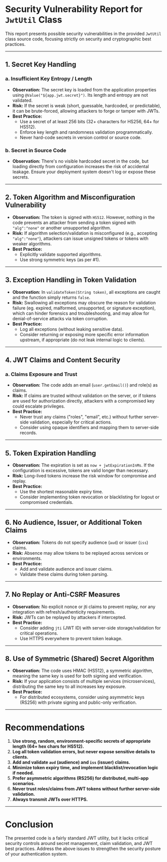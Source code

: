 # Security Vulnerability Report for `JwtUtil` Class

This report presents possible security vulnerabilities in the provided `JwtUtil` class source code, focusing strictly on security and cryptographic best practices.

---

## 1. **Secret Key Handling**

### **a. Insufficient Key Entropy / Length**

- **Observation:** The secret key is loaded from the application properties using `@Value("${app.jwt.secret}")`. Its length and entropy are not validated.
- **Risk:** If the secret is weak (short, guessable, hardcoded, or predictable), it can be brute-forced, allowing attackers to forge or tamper with JWTs.
- **Best Practice:** 
    - Use a secret of at least 256 bits (32+ characters for HS256, 64+ for HS512).
    - Enforce key length and randomness validation programmatically.
    - Never hard-code secrets in version control or source code.

### **b. Secret in Source Code**

- **Observation:** There's no visible hardcoded secret in the code, but loading directly from configuration increases the risk of accidental leakage. Ensure your deployment system doesn't log or expose these secrets.

---

## 2. **Token Algorithm and Misconfiguration Vulnerability**

- **Observation:** The token is signed with `HS512`. However, nothing in the code prevents an attacker from sending a token signed with `"alg":"none"` or another unsupported algorithm.
- **Risk:** If algorithm selection/validation is misconfigured (e.g., accepting `"alg":"none"`), attackers can issue unsigned tokens or tokens with weaker algorithms.
- **Best Practice:** 
    - Explicitly validate supported algorithms.
    - Use strong symmetric keys (as per #1).

---

## 3. **Exception Handling in Token Validation**

- **Observation:** In `validateToken(String token)`, all exceptions are caught and the function simply returns `false`.
- **Risk:** Swallowing all exceptions may obscure the reason for validation failure (eg. expired, malformed, unsupported, or signature exception), which can hinder forensics and troubleshooting, and may allow for denial-of-service attacks via token corruption.
- **Best Practice:** 
    - Log all exceptions (without leaking sensitive data).
    - Consider returning or exposing more specific error information upstream, if appropriate (do not leak internal logic to clients).

---

## 4. **JWT Claims and Content Security**

### **a. Claims Exposure and Trust**

- **Observation:** The code adds an email (`user.getEmail()`) and role(s) as claims.
- **Risk:** If claims are trusted without validation on the server, or if tokens are used for authorization directly, attackers with a compromised key could escalate privileges.
- **Best Practice:** 
    - Never trust any claims ("roles", "email", etc.) without further server-side validation, especially for critical actions.
    - Consider using opaque identifiers and mapping them to server-side records.

---

## 5. **Token Expiration Handling**

- **Observation:** The expiration is set as `now + jwtExpirationInMs`. If the configuration is excessive, tokens are valid longer than necessary.
- **Risk:** Long-lived tokens increase the risk window for compromise and replay.
- **Best Practice:** 
    - Use the shortest reasonable expiry time.
    - Consider implementing token revocation or blacklisting for logout or compromised credentials.

---

## 6. **No Audience, Issuer, or Additional Token Claims**

- **Observation:** Tokens do not specify audience (`aud`) or issuer (`iss`) claims.
- **Risk:** Absence may allow tokens to be replayed across services or environments.
- **Best Practice:** 
    - Add and validate audience and issuer claims.
    - Validate these claims during token parsing.

---

## 7. **No Replay or Anti-CSRF Measures**

- **Observation:** No explicit nonce or jti claims to prevent replay, nor any integration with refresh/authenticity requirements.
- **Risk:** JWTs can be replayed by attackers if intercepted.
- **Best Practice:** 
    - Consider adding `jti` (JWT ID) with server-side storage/validation for critical operations.
    - Use HTTPS everywhere to prevent token leakage.

---

## 8. **Use of Symmetric (Shared) Secret Algorithm**

- **Observation:** The code uses HMAC (HS512), a symmetric algorithm, meaning the same key is used for both signing and verification.
- **Risk:** If your application consists of multiple services (microservices), distributing the same key to all increases key exposure.
- **Best Practice:** 
    - For distributed ecosystems, consider using asymmetric keys (RS256) with private signing and public-only verification.

---

# Recommendations

1. **Use strong, random, environment-specific secrets of appropriate length (64+ hex chars for HS512).**
2. **Log all token validation errors, but never expose sensitive details to clients.**
3. **Add and validate `aud` (audience) and `iss` (issuer) claims.**
4. **Minimize token expiry time, and implement blacklist/revocation logic if needed.**
5. **Prefer asymmetric algorithms (RS256) for distributed, multi-app scenarios.**
6. **Never trust roles/claims from JWT tokens without further server-side validation.**
7. **Always transmit JWTs over HTTPS.**

---

# Conclusion

The presented code is a fairly standard JWT utility, but it lacks critical security controls around secret management, claim validation, and JWT best practices. Address the above issues to strengthen the security posture of your authentication system.